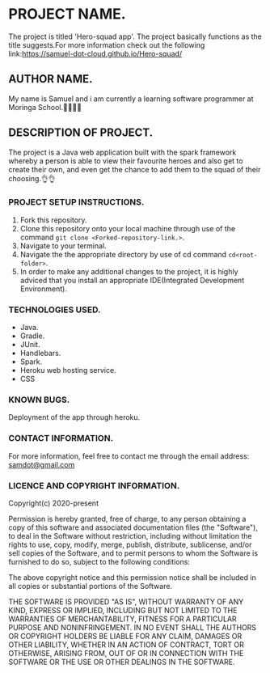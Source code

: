 # PROJECT NAME.
The project is titled 'Hero-squad app'. The project basically functions as the title suggests.For more information check out the following link:https://samuel-dot-cloud.github.io/Hero-squad/

## AUTHOR NAME.
My name is Samuel and i am currently a learning software programmer at Moringa School.:man_technologist::man_technologist:

## DESCRIPTION OF PROJECT.
The project is a Java web application built with the spark framework whereby a person is able to view their favourite heroes and also get to create their own, and even get the chance to add them to the squad of their choosing.:ok_hand::ok_hand:

### PROJECT SETUP INSTRUCTIONS.
1. Fork this repository.
2. Clone this repository onto your local machine through use of the command `git clone <Forked-repository-link.>`. 
3. Navigate to your terminal.
4. Navigate the the appropriate directory by use of cd command `cd<root-folder>`.
5. In order to make any additional changes to the project, it is highly adviced that you install an appropriate IDE(Integrated Development Environment).

### TECHNOLOGIES USED.
- Java.
- Gradle.
- JUnit.
- Handlebars.
- Spark.
- Heroku web hosting service.
- CSS


### KNOWN BUGS.
Deployment of the app through heroku. 

### CONTACT INFORMATION.
For more information, feel free to contact me through the email address: samdot@gmail.com

### LICENCE AND COPYRIGHT INFORMATION.
Copyright(c) 2020-present

Permission is hereby granted, free of charge, to any person obtaining a copy
of this software and associated documentation files (the "Software"), to deal
in the Software without restriction, including without limitation the rights
to use, copy, modify, merge, publish, distribute, sublicense, and/or sell
copies of the Software, and to permit persons to whom the Software is
furnished to do so, subject to the following conditions:

The above copyright notice and this permission notice shall be included in all
copies or substantial portions of the Software.

THE SOFTWARE IS PROVIDED "AS IS", WITHOUT WARRANTY OF ANY KIND, EXPRESS OR
IMPLIED, INCLUDING BUT NOT LIMITED TO THE WARRANTIES OF MERCHANTABILITY,
FITNESS FOR A PARTICULAR PURPOSE AND NONINFRINGEMENT. IN NO EVENT SHALL THE
AUTHORS OR COPYRIGHT HOLDERS BE LIABLE FOR ANY CLAIM, DAMAGES OR OTHER
LIABILITY, WHETHER IN AN ACTION OF CONTRACT, TORT OR OTHERWISE, ARISING FROM,
OUT OF OR IN CONNECTION WITH THE SOFTWARE OR THE USE OR OTHER DEALINGS IN THE
SOFTWARE.


